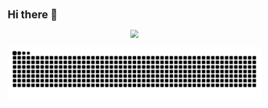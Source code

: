 ## Hi there 👋
<div align="center">
  <!-- dynamic typing effect 动态打字效果 -->
  <div>
      <img src="https://readme-typing-svg.demolab.com?font=Fira+Code&pause=1250&width=520&lines=printf(%22Hello%2C%20World%21%22)%3B;Best%20wish%20for%20you%21&center=true&size=27" />
  </div>
</div>

<!-- 贪吃蛇 -->
![](https://raw.githubusercontent.com/GUTS-W/GUTS-W/refs/heads/output/github-contribution-grid-snake.svg)

<!--
**GUTS-W/GUTS-W** is a ✨ _special_ ✨ repository because its `README.md` (this file) appears on your GitHub profile.

Here are some ideas to get you started:

- 🔭 I’m currently working on ...
- 🌱 I’m currently learning ...
- 👯 I’m looking to collaborate on ...
- 🤔 I’m looking for help with ...
- 💬 Ask me about ...
- 📫 How to reach me: ...
- 😄 Pronouns: ...
- ⚡ Fun fact: ...
-->
